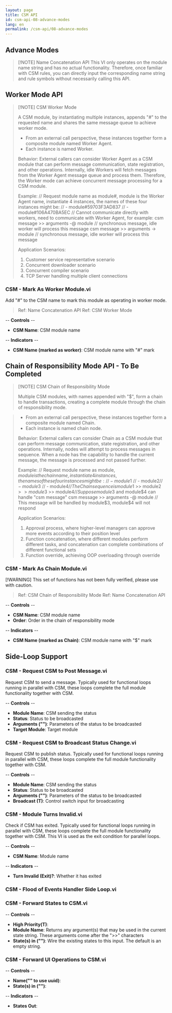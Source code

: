 ```yaml
---
layout: page
title: CSM API
id: csm-api-08-advance-modes
lang: en
permalink: /csm-api/08-advance-modes
---
```


## Advance Modes

> [!NOTE] Name Concatenation API
> This VI only operates on the module name string and has no actual functionality. Therefore, once familiar with CSM rules, you can directly input the corresponding name string and rule symbols without necessarily calling this API.

## Worker Mode API

> [!NOTE] CSM Worker Mode
>
> A CSM module, by instantiating multiple instances, appends "#" to the requested name and shares the same message queue to achieve worker mode.
> - From an external call perspective, these instances together form a composite module named Worker Agent.
> - Each instance is named Worker.
>
> Behavior:
> External callers can consider Worker Agent as a CSM module that can perform message communication, state registration, and other operations.
> Internally, idle Workers will fetch messages from the Worker Agent message queue and process them. Therefore, the Worker mode can achieve concurrent message processing for a CSM module.
>
> Example:
> // Request module name as module#, module is the Worker Agent name, instantiate 4 instances, the names of these four instances might be:
> // - module#59703F3AD837
> // - module#106A470BA5EC
> // Cannot communicate directly with workers, need to communicate with Worker Agent, for example:
> csm message >> arguments -@ module // synchronous message, idle worker will process this message
> csm message >> arguments -> module // synchronous message, idle worker will process this message
>
> Application Scenarios:
> 1. Customer service representative scenario
> 2. Concurrent downloader scenario
> 3. Concurrent compiler scenario
> 4. TCP Server handling multiple client connections

### CSM - Mark As Worker Module.vi

Add "#" to the CSM name to mark this module as operating in worker mode.

> Ref: Name Concatenation API
> Ref: CSM Worker Mode

-- <b>Controls</b> --
- <b>CSM Name</b>: CSM module name

-- <b>Indicators</b> --
- <b>CSM Name (marked as worker)</b>: CSM module name with "#" mark

## Chain of Responsibility Mode API - To Be Completed

> [!NOTE] CSM Chain of Responsibility Mode
>
> Multiple CSM modules, with names appended with "$", form a chain to handle transactions, creating a complete module through the chain of responsibility mode.

> - From an external call perspective, these instances together form a composite module named Chain.
> - Each instance is named chain node.
>
> Behavior:
> External callers can consider Chain as a CSM module that can perform message communication, state registration, and other operations.
> Internally, nodes will attempt to process messages in sequence. When a node has the capability to handle the current message, the message is processed and not passed further.
>
> Example:
> // Request module name as module$, module is the chain name, instantiate 4 instances, the names of these four instances might be:
> // - module$1
> // - module$2
> // - module$3
> // - module$4
> // The Chain sequence is module$1 >> module$2 >> module$3 >> module$4
> // Suppose module$3 and module$4 can handle "csm message"
> csm message >> arguments -@ module
> // This message will be handled by module$3, module$4 will not respond
>
> Application Scenarios:
> 1. Approval process, where higher-level managers can approve more events according to their position level
> 2. Function concatenation, where different modules perform different tasks, and concatenation can complete combinations of different functional sets
> 3. Function override, achieving OOP overloading through override

### CSM - Mark As Chain Module.vi

[!WARNING] This set of functions has not been fully verified, please use with caution.

> Ref: CSM Chain of Responsibility Mode
> Ref: Name Concatenation API

-- <b>Controls</b> --
- <b>CSM Name</b>: CSM module name
- <b>Order</b>: Order in the chain of responsibility mode

-- <b>Indicators</b> --
- <b>CSM Name (marked as Chain)</b>: CSM module name with "$" mark

## Side-Loop Support

### CSM - Request CSM to Post Message.vi

Request CSM to send a message. Typically used for functional loops running in parallel with CSM, these loops complete the full module functionality together with CSM.

-- <b>Controls</b> --
- <b>Module Name</b>: CSM sending the status
- <b>Status</b>: Status to be broadcasted
- <b>Arguments ("")</b>: Parameters of the status to be broadcasted
- <b>Target Module</b>: Target module

### CSM - Request CSM to Broadcast Status Change.vi

Request CSM to publish status. Typically used for functional loops running in parallel with CSM, these loops complete the full module functionality together with CSM.

-- <b>Controls</b> --
- <b>Module Name</b>: CSM sending the status
- <b>Status</b>: Status to be broadcasted
- <b>Arguments ("")</b>: Parameters of the status to be broadcasted
- <b>Broadcast (T)</b>: Control switch input for broadcasting

### CSM - Module Turns Invalid.vi

Check if CSM has exited. Typically used for functional loops running in parallel with CSM, these loops complete the full module functionality together with CSM. This VI is used as the exit condition for parallel loops.

-- <b>Controls</b> --
- <b>CSM Name</b>: Module name

-- <b>Indicators</b> --
- <b>Turn Invalid (Exit)?</b>: Whether it has exited

### CSM - Flood of Events Handler Side Loop.vi

### CSM - Forward States to CSM.vi

-- <b>Controls</b> --
- <b>High Priority(T)</b>:
- <b>Module Name</b>: Returns any argument(s) that may be used in the current state string. These arguments come after the ">>" characters
- <b>State(s) in ("")</b>: Wire the existing states to this input. The default is an empty string.

### CSM - Forward UI Operations to CSM.vi

-- <b>Controls</b> --
- <b>Name("" to use uuid)</b>:
- <b>State(s) in ("")</b>:

-- <b>Indicators</b> --
- <b>States Out</b>: